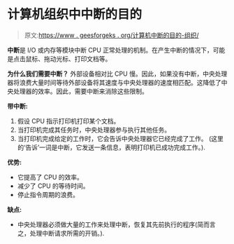 # 计算机组织中中断的目的

> 原文:[https://www . geesforgeks . org/计算机中断的目的-组织/](https://www.geeksforgeeks.org/purpose-of-an-interrupt-in-computer-organization/)

**中断**是 I/O 或内存等模块中断 CPU 正常处理的机制。在产生中断的情况下，可能是点击鼠标、拖动光标、打印文档等。

**为什么我们需要中断？**
外部设备相对比 CPU 慢。因此，如果没有中断，中央处理器将浪费大量时间等待外部设备将其速度与中央处理器的速度相匹配。这降低了中央处理器的效率。因此，需要中断来消除这些限制。

**带中断:**

1.  假设 CPU 指示打印机打印某个文档。
2.  当打印机完成其任务时，中央处理器参与执行其他任务。
3.  当打印机完成给定的工作时，它会告诉中央处理器它已经完成了工作。
    (这里的‘告诉’一词是中断，它发送一条信息，表明打印机已成功完成工作。).

**优势:**

*   它提高了 CPU 的效率。
*   减少了 CPU 的等待时间。
*   停止指令周期的浪费。

**缺点:**

*   中央处理器必须做大量的工作来处理中断，恢复其先前执行的程序(简而言之，处理中断请求所需的开销。).